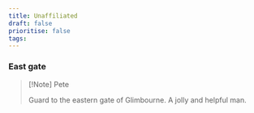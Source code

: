 ```yaml
---
title: Unaffiliated
draft: false
prioritise: false
tags:
---
```


### East gate

> [!Note] Pete
>
> Guard to the eastern gate of Glimbourne. A jolly and helpful man.

